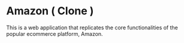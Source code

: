 # Amazon ( Clone )

This is a web application that replicates the core functionalities of the popular ecommerce platform, Amazon.

